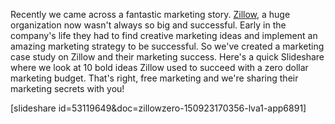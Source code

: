 Recently we came across a fantastic marketing story. [Zillow](https://www.zillow.com), a huge organization now wasn't always so big and successful. Early in the company's life they had to find creative marketing ideas and implement an amazing marketing strategy to be successful. So we've created a marketing case study on Zillow and their marketing success. Here's a quick Slideshare where we look at 10 bold ideas Zillow used to succeed with a zero dollar marketing budget. That's right, free marketing and we're sharing their marketing secrets with you!

[slideshare id=53119649&doc=zillowzero-150923170356-lva1-app6891]